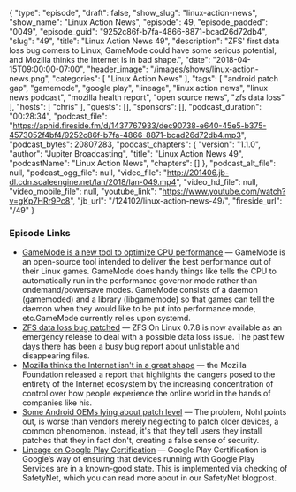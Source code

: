 {
  "type": "episode",
  "draft": false,
  "show_slug": "linux-action-news",
  "show_name": "Linux Action News",
  "episode": 49,
  "episode_padded": "0049",
  "episode_guid": "9252c86f-b7fa-4866-8871-bcad26d72db4",
  "slug": "49",
  "title": "Linux Action News 49",
  "description": "ZFS' first data loss bug comers to Linux, GameMode could have some serious potential, and Mozilla thinks the Internet is in bad shape.",
  "date": "2018-04-15T09:00:00-07:00",
  "header_image": "/images/shows/linux-action-news.png",
  "categories": [
    "Linux Action News"
  ],
  "tags": [
    "android patch gap",
    "gamemode",
    "google play",
    "lineage",
    "linux action news",
    "linux news podcast",
    "mozilla health report",
    "open source news",
    "zfs data loss"
  ],
  "hosts": [
    "chris"
  ],
  "guests": [],
  "sponsors": [],
  "podcast_duration": "00:28:34",
  "podcast_file": "https://aphid.fireside.fm/d/1437767933/dec90738-e640-45e5-b375-4573052f4bf4/9252c86f-b7fa-4866-8871-bcad26d72db4.mp3",
  "podcast_bytes": 20807283,
  "podcast_chapters": {
    "version": "1.1.0",
    "author": "Jupiter Broadcasting",
    "title": "Linux Action News 49",
    "podcastName": "Linux Action News",
    "chapters": []
  },
  "podcast_alt_file": null,
  "podcast_ogg_file": null,
  "video_file": "http://201406.jb-dl.cdn.scaleengine.net/lan/2018/lan-049.mp4",
  "video_hd_file": null,
  "video_mobile_file": null,
  "youtube_link": "https://www.youtube.com/watch?v=gKp7HRr9Pc8",
  "jb_url": "/124102/linux-action-news-49/",
  "fireside_url": "/49"
}


### Episode Links

  * [GameMode is a new tool to optimize CPU performance](https://www.phoronix.com/scan.php?page=news_item&px=Feral-GameMode-Linux "GameMode is a new tool to optimize CPU performance") — GameMode is an open-source tool intended to deliver the best performance out of their Linux games. GameMode does handy things like tells the CPU to automatically run in the performance governor mode rather than ondemand/powersave modes. GameMode consists of a daemon (gamemoded) and a library (libgamemode) so that games can tell the daemon when they would like to be put into performance mode, etc.GameMode currently relies upon systemd. 
  * [ZFS data loss bug patched](https://www.phoronix.com/scan.php?page=news_item&px=ZFS-On-Linux-0.7.8 "ZFS data loss bug patched") — ZFS On Linux 0.7.8 is now available as an emergency release to deal with a possible data loss issue. The past few days there has been a busy bug report about unlistable and disappearing files. 
  * [Mozilla thinks the Internet isn't in a great shape](https://arstechnica.com/information-technology/2018/04/mozilla-foundation-report-details-decline-in-health-of-internet/ "Mozilla thinks the Internet isn't in a great shape") — the Mozilla Foundation released a report that highlights the dangers posed to the entirety of the Internet ecosystem by the increasing concentration of control over how people experience the online world in the hands of companies like his.
  * [Some Android OEMs lying about patch level](https://www.wired.com/story/android-phones-hide-missed-security-updates-from-you/ "Some Android OEMs lying about patch level") — The problem, Nohl points out, is worse than vendors merely neglecting to patch older devices, a common phenomenon. Instead, it's that they tell users they install patches that they in fact don't, creating a false sense of security.
  * [Lineage on Google Play Certification](https://lineageos.org/Google-Play-Certification/ "Lineage on Google Play Certification") — Google Play Certification is Google’s way of ensuring that devices running with Google Play Services are in a known-good state. This is implemented via checking of SafetyNet, which you can read more about in our SafetyNet blogpost.


